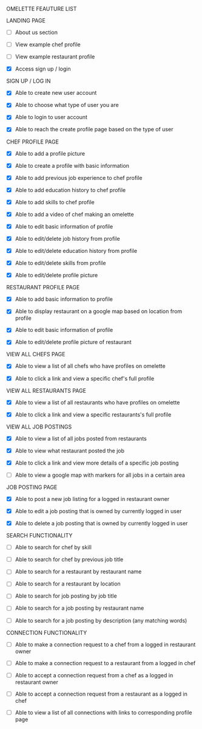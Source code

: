 OMELETTE FEAUTURE LIST


LANDING PAGE

- [ ] About us section

- [ ] View example chef profile

- [ ] View example restaurant profile

- [x] Access sign up / login


SIGN UP / LOG IN 

- [x] Able to create  new user account

- [x] Able to choose what type of user you are

- [x] Able to login to user account

- [x] Able to reach the create profile page based on the type of user



CHEF PROFILE PAGE

- [x] Able to add a profile picture

- [x] Able to create a profile with basic information

- [x] Able to add previous job experience to chef profile

- [x] Able to add education history to chef profile

- [x] Able to add skills to chef profile

- [x] Able to add a video of chef making an omelette

- [x] Able to edit basic information of profile

- [x] Able to edit/delete job history from profile

- [x] Able to edit/delete education history from profile

- [x] Able to edit/delete skills from profile

- [x] Able to edit/delete profile picture



RESTAURANT PROFILE PAGE

- [x] Able to add basic information to profile

- [x] Able to display restaurant on a google map based on location from profile

- [x] Able to edit basic information of profile

- [x] Able to edit/delete profile picture of restaurant


VIEW ALL CHEFS PAGE

- [x] Able to view a list of all chefs who have profiles on omelette

- [x] Able to click a link and view a specific chef's full profile



VIEW ALL RESTAURANTS PAGE

- [x] Able to view a list of all restaurants who have profiles on omelette

- [x] Able to click a link and view a specific restaurants's full profile


VIEW ALL JOB POSTINGS

- [x] Able to view a list of all jobs posted from restaurants

- [x] Able to view what restaurant posted the job

- [x] Able to click a link and view more details of a specific job posting

- [ ] Able to view a google map with markers for all jobs in a certain area



JOB POSTING PAGE

- [x] Able to post a new job listing for a logged in restaurant owner

- [x] Able to edit a job posting that is owned by currently logged in user

- [x] Able to delete a job posting that is owned by currently logged in user


SEARCH FUNCTIONALITY

- [ ] Able to search for chef by skill

- [ ] Able to search for chef by previous job title

- [ ] Able to search for a restaurant by restaurant name

- [ ] Able to search for a restaurant by location

- [ ] Able to search for job posting by job title

- [ ] Able to search for a job posting by restaurant name

- [ ] Able to search for a job posting by description (any matching words)

CONNECTION FUNCTIONALITY

- [ ] Able to make a connection request to a chef from a logged in restaurant owner

- [ ] Able to make a connection request to a restaurant from a logged in chef

- [ ] Able to accept a connection request from a chef as a logged in restaurant owner

- [ ] Able to accept a connection request from a restaurant as a logged in chef

- [ ] Able to view a list of all connections with links to corresponding profile page








 



